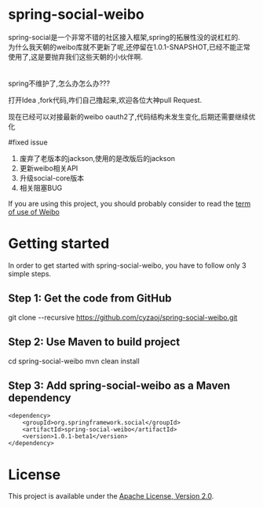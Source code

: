 # spring-social-weibo

 spring-social是一个非常不错的社区接入框架,spring的拓展性没的说杠杠的.<br>
 为什么我天朝的weibo库就不更新了呢,还停留在1.0.1-SNAPSHOT,已经不能正常使用了,这是要抛弃我们这些天朝的小伙伴啊.<br>
 <br>
 <br>
 spring不维护了,怎么办怎么办???<br>
 
 打开Idea ,fork代码,咋们自己撸起来,欢迎各位大神pull Request. <br>
 
 现在已经可以对接最新的weibo oauth2了,代码结构未发生变化,后期还需要继续优化
 
 
 #fixed issue
 
 1. 废弃了老版本的jackson,使用的是改版后的jackson
 2. 更新weibo相关API
 3. 升级social-core版本
 4. 相关阻塞BUG
 

If you are using this project, you should probably consider to read the [term of use of Weibo](http://open.weibo.com/wiki/%E5%BA%94%E7%94%A8%E5%BC%80%E5%8F%91%E8%80%85%E5%8D%8F%E8%AE%AE)

# Getting started

In order to get started with spring-social-weibo, you have to follow only 3 simple steps.

## Step 1: Get the code from GitHub

git clone --recursive https://github.com/cyzaoj/spring-social-weibo.git

## Step 2: Use Maven to build project

cd spring-social-weibo
mvn clean install

## Step 3: Add spring-social-weibo as a Maven dependency

	<dependency>
	    <groupId>org.springframework.social</groupId>
	    <artifactId>spring-social-weibo</artifactId>
        <version>1.0.1-beta1</version>
    </dependency>

# License

This project is available under the [Apache License, Version 2.0](http://www.apache.org/licenses/LICENSE-2.0.html).
